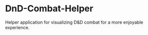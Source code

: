 # DnD-Combat-Helper
Helper application for visualizing D&amp;D combat for a more enjoyable experience.
